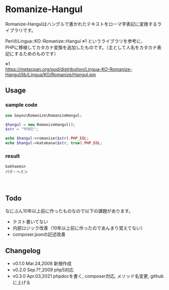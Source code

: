 # Romanize-Hangul
Romanize-Hangulはハングルで書かれたテキストをローマ字表記に変換するライブラリです。

PerlのLingua::KO::Romanize::Hangul ※1 というライブラリを参考に、  
PHPに移植してカタカナ変換を追加したものです。（主として人名をカタカナ表記にするためのものです）

※1  
https://metacpan.org/pod/distribution/Lingua-KO-Romanize-Hangul/lib/Lingua/KO/Romanize/Hangul.pm


## Usage
### sample code
```php
use Gayou\Romanize\RomanizeHangul;

$hangul = new RomanizeHangul();
$str = "박해민";

echo $hangul->romanize($str).PHP_EOL;
echo $hangul->katakana($str, true).PHP_EOL;
```

### result
```
bakhaemin
パク・ヘミン
```
　

## Todo
なにぶん10年以上前に作ったものなので以下の課題があります。

* テスト書いてない
* 内部ロジック改善（10年以上前に作ったのであんまり覚えてない）
* composer.jsonの記述改善
　
　

## Changelog
* v0.1.0 Mar.24,2008 新規作成
* v0.2.0 Sep.??,2009 php5対応
* v0.3.0 Apr.03,2021 phpdocを書く, composer対応, メソッド名変更, githubに上げる
